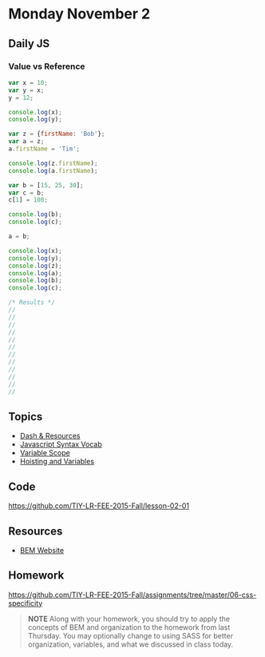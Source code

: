 # Monday November 2


## Daily JS

### Value vs Reference

```js
var x = 10;
var y = x;
y = 12;

console.log(x);
console.log(y);

var z = {firstName: 'Bob'};
var a = z;
a.firstName = 'Tim';

console.log(z.firstName);
console.log(a.firstName);

var b = [15, 25, 30];
var c = b;
c[1] = 100;

console.log(b);
console.log(c);

a = b;

console.log(x);
console.log(y);
console.log(z);
console.log(a);
console.log(b);
console.log(c);

/* Results */
//
//
//
//
//
//
//
//
//
//
//
//
```

## Topics

- [Dash & Resources](dash.html)
- [Javascript Syntax Vocab](js-vocab.html)
- [Variable Scope](scope.html)
- [Hoisting and Variables](hoisting.html)

## Code

https://github.com/TIY-LR-FEE-2015-Fall/lesson-02-01

## Resources

- [BEM Website](http://getbem.com/)

## Homework

https://github.com/TIY-LR-FEE-2015-Fall/assignments/tree/master/06-css-specificity

> **NOTE** Along with your homework, you should try to apply the concepts of BEM and organization to the homework from last Thursday.
You may optionally change to using SASS for better organization, variables, and what we discussed in class today.
